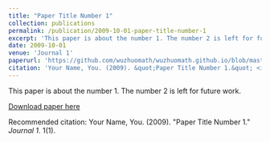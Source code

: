 ```yaml
---
title: "Paper Title Number 1"
collection: publications
permalink: /publication/2009-10-01-paper-title-number-1
excerpt: 'This paper is about the number 1. The number 2 is left for future work.'
date: 2009-10-01
venue: 'Journal 1'
paperurl: 'https://github.com/wuzhuomath/wuzhuomath.github.io/blob/master/files/Algebraic%20Methods%202.pdf'
citation: 'Your Name, You. (2009). &quot;Paper Title Number 1.&quot; <i>Journal 1</i>. 1(1).'
---
```

This paper is about the number 1. The number 2 is left for future work.

[Download paper here](https://github.com/wuzhuomath/wuzhuomath.github.io/blob/master/files/Algebraic%20Methods%202.pdf)

Recommended citation: Your Name, You. (2009). "Paper Title Number 1." <i>Journal 1</i>. 1(1).

